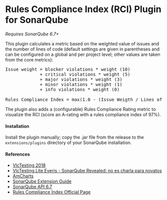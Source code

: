 # Rules Compliance Index (RCI) Plugin for SonarQube 
*Requires SonarQube 6.7+*

This plugin calculates a metric based on the weighted value of issues and the number of lines of code (default settings are given in parentheses and can be configured on a global and per project level; other values are taken from the core metrics):

<pre>Issue weight = blocker violations &ast; weight (10)
             &plus; critical violations &ast; weight (5)
             &plus; major violations &ast; weight (3)
             &plus; minor violations &ast; weight (1)
             &plus; info violations &ast; weight (0)

Rules Compliance Index = max(1.0 - (Issue Weigth / Lines of Code) * 100, 0)</pre>

The plugin also adds a (configurable) Rules Compliance Rating metric to visualize the RCI (score an A-rating with a rules compliance index of 97%).


#### Installation

Install the plugin manually; copy the .jar file from the release to the `extensions/plugins` directory of your SonarQube installation.

#### References

* [VlcTesting 2018](http://www.vlctesting.es/)
* [VlcTesting Lite Everis - SonarQube Revealed: no es charla para novatos](https://www.iti.es/eventos/testing-lite-everis-sonarqube-revelead-no-es-charla-para-novatos/)
* [AmCharts](https://www.amcharts.com/)
* [SonarQube Extension Guide](https://docs.sonarqube.org/display/DEV)
* [SonarQube API 6.7](http://javadocs.sonarsource.org/6.7/apidocs/)
* [Rules Compliance Index Official Page](https://github.com/willemsrb/sonar-rci-plugin)